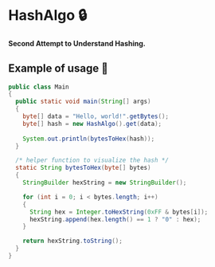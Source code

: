 # HashAlgo :lock:
#### Second Attempt to Understand Hashing.
## Example of usage :snail:
```java
public class Main
{
  public static void main(String[] args)
  {
    byte[] data = "Hello, world!".getBytes();
    byte[] hash = new HashAlgo().get(data);
    
    System.out.println(bytesToHex(hash));
  }

  /* helper function to visualize the hash */
  static String bytesToHex(byte[] bytes)
  {
    StringBuilder hexString = new StringBuilder();

    for (int i = 0; i < bytes.length; i++)
    {   
      String hex = Integer.toHexString(0xFF & bytes[i]);
      hexString.append(hex.length() == 1 ? "0" : hex);
    }

    return hexString.toString();
  }
}
```
